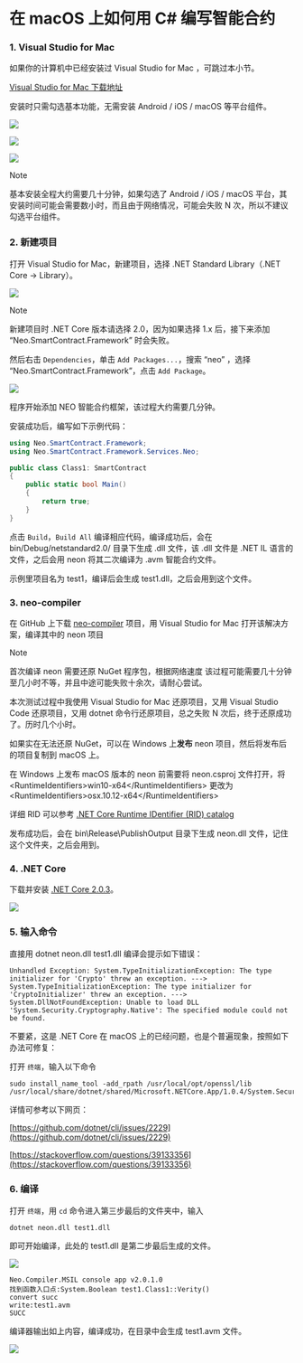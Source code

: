 # 在 macOS 上如何用 C# 编写智能合约

### 1. Visual Studio for Mac 

如果你的计算机中已经安装过 Visual Studio for Mac ，可跳过本小节。

[Visual Studio for Mac 下载地址](https://www.visualstudio.com/zh-hans/vs/visual-studio-mac/)

安装时只需勾选基本功能，无需安装 Android / iOS / macOS 等平台组件。

![](../assets/mac1.png)

![](../assets/mac2.png)

![](../assets/mac3.png)

> [!Note]
> 基本安装全程大约需要几十分钟，如果勾选了 Android / iOS / macOS 平台，其安装时间可能会需要数小时，而且由于网络情况，可能会失败 N 次，所以不建议勾选平台组件。

### 2. 新建项目

打开 Visual Studio for Mac，新建项目，选择 .NET Standard Library（.NET Core → Library）。

![](../assets/mac4.png)

> [!Note]
> 新建项目时 .NET Core 版本请选择 2.0，因为如果选择 1.x 后，接下来添加 “Neo.SmartContract.Framework” 时会失败。

然后右击 `Dependencies`，单击 `Add Packages...`，搜索 “neo” ，选择 “Neo.SmartContract.Framework”，点击 `Add Package`。

![](../assets/mac5.png)

程序开始添加 NEO 智能合约框架，该过程大约需要几分钟。

安装成功后，编写如下示例代码：

```c#
using Neo.SmartContract.Framework;
using Neo.SmartContract.Framework.Services.Neo;

public class Class1: SmartContract
{
    public static bool Main()
    {
        return true;
    }
}
```

点击 `Build`，`Build All` 编译相应代码，编译成功后，会在 bin/Debug/netstandard2.0/ 目录下生成 .dll 文件，该 .dll 文件是 .NET IL 语言的文件，之后会用 neon 将其二次编译为 .avm 智能合约文件。

示例里项目名为 test1，编译后会生成 test1.dll，之后会用到这个文件。

### 3. neo-compiler

在 GitHub 上下载 [neo-compiler](https://github.com/neo-project/neo-compiler) 项目，用 Visual Studio for Mac 打开该解决方案，编译其中的 neon 项目

   > [!Note]
   > 首次编译 neon 需要还原 NuGet 程序包，根据网络速度 该过程可能需要几十分钟至几小时不等，并且中途可能失败十余次，请耐心尝试。
   >
   > 本次测试过程中我使用  Visual Studio for Mac 还原项目，又用 Visual Studio Code 还原项目，又用 dotnet 命令行还原项目，总之失败 N 次后，终于还原成功了。历时几个小时。
   >
   > 如果实在无法还原 NuGet，可以在 Windows 上**发布** neon 项目，然后将发布后的项目复制到 macOS 上。
   >
   > 在 Windows 上发布 macOS 版本的 neon 前需要将 neon.csproj 文件打开，将 \<RuntimeIdentifiers>win10-x64\</RuntimeIdentifiers> 更改为 \<RuntimeIdentifiers>osx.10.12-x64\</RuntimeIdentifiers>
   >
   > 详细 RID 可以参考 [.NET Core Runtime IDentifier (RID) catalog](https://docs.microsoft.com/en-us/dotnet/core/rid-catalog)

发布成功后，会在 bin\Release\PublishOutput 目录下生成 neon.dll 文件，记住这个文件夹，之后会用到。

### 4. .NET Core

下载并安装  [.NET Core 2.0.3](https://www.microsoft.com/net/download/macos )。

![](../assets/mac8.png)

### 5. 输入命令

直接用 dotnet neon.dll test1.dll 编译会提示如下错误：

```
Unhandled Exception: System.TypeInitializationException: The type initializer for 'Crypto' threw an exception. ---> System.TypeInitializationException: The type initializer for 'CryptoInitializer' threw an exception. ---> System.DllNotFoundException: Unable to load DLL 'System.Security.Cryptography.Native': The specified module could not be found.
```

不要紧，这是 .NET Core 在 macOS 上的已经问题，也是个普遍现象，按照如下办法可修复：

打开 `终端`，输入以下命令

```
sudo install_name_tool -add_rpath /usr/local/opt/openssl/lib /usr/local/share/dotnet/shared/Microsoft.NETCore.App/1.0.4/System.Security.Cryptography.Native.dylib
```

详情可参考以下网页：

[https://github.com/dotnet/cli/issues/2229](https://github.com/dotnet/cli/issues/2229)

[https://stackoverflow.com/questions/39133356](https://stackoverflow.com/questions/39133356)

### 6. 编译

打开 `终端`，用 `cd` 命令进入第三步最后的文件夹中，输入

```
dotnet neon.dll test1.dll
```

即可开始编译，此处的 test1.dll 是第二步最后生成的文件。

![](../assets/mac9.png)

```
Neo.Compiler.MSIL console app v2.0.1.0 
找到函数入口点:System.Boolean test1.Class1::Verity()
convert succ
write:test1.avm
SUCC
```

编译器输出如上内容，编译成功，在目录中会生成 test1.avm 文件。

![](../assets/mac10.png)





